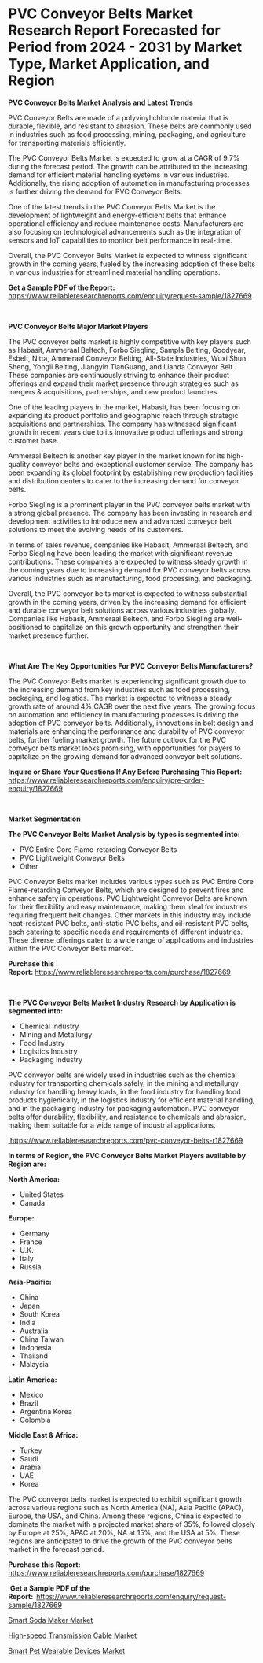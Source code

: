 <p><h1>PVC Conveyor Belts Market Research Report Forecasted for Period from 2024 -  2031 by Market Type, Market Application, and Region</h1></p><p><strong>PVC Conveyor Belts Market Analysis and Latest Trends</strong></p>
<p><p>PVC Conveyor Belts are made of a polyvinyl chloride material that is durable, flexible, and resistant to abrasion. These belts are commonly used in industries such as food processing, mining, packaging, and agriculture for transporting materials efficiently.</p><p>The PVC Conveyor Belts Market is expected to grow at a CAGR of 9.7% during the forecast period. The growth can be attributed to the increasing demand for efficient material handling systems in various industries. Additionally, the rising adoption of automation in manufacturing processes is further driving the demand for PVC Conveyor Belts.</p><p>One of the latest trends in the PVC Conveyor Belts Market is the development of lightweight and energy-efficient belts that enhance operational efficiency and reduce maintenance costs. Manufacturers are also focusing on technological advancements such as the integration of sensors and IoT capabilities to monitor belt performance in real-time.</p><p>Overall, the PVC Conveyor Belts Market is expected to witness significant growth in the coming years, fueled by the increasing adoption of these belts in various industries for streamlined material handling operations.</p></p>
<p><strong>Get a Sample PDF of the Report:&nbsp;</strong> <a href="https://www.reliableresearchreports.com/enquiry/request-sample/1827669">https://www.reliableresearchreports.com/enquiry/request-sample/1827669</a></p>
<p>&nbsp;</p>
<p><strong>PVC Conveyor Belts Major Market Players</strong></p>
<p><p>The PVC conveyor belts market is highly competitive with key players such as Habasit, Ammeraal Beltech, Forbo Siegling, Sampla Belting, Goodyear, Esbelt, Nitta, Ammeraal Conveyor Belting, All-State Industries, Wuxi Shun Sheng, Yongli Belting, Jiangyin TianGuang, and Lianda Conveyor Belt. These companies are continuously striving to enhance their product offerings and expand their market presence through strategies such as mergers & acquisitions, partnerships, and new product launches.</p><p>One of the leading players in the market, Habasit, has been focusing on expanding its product portfolio and geographic reach through strategic acquisitions and partnerships. The company has witnessed significant growth in recent years due to its innovative product offerings and strong customer base.</p><p>Ammeraal Beltech is another key player in the market known for its high-quality conveyor belts and exceptional customer service. The company has been expanding its global footprint by establishing new production facilities and distribution centers to cater to the increasing demand for conveyor belts.</p><p>Forbo Siegling is a prominent player in the PVC conveyor belts market with a strong global presence. The company has been investing in research and development activities to introduce new and advanced conveyor belt solutions to meet the evolving needs of its customers.</p><p>In terms of sales revenue, companies like Habasit, Ammeraal Beltech, and Forbo Siegling have been leading the market with significant revenue contributions. These companies are expected to witness steady growth in the coming years due to increasing demand for PVC conveyor belts across various industries such as manufacturing, food processing, and packaging.</p><p>Overall, the PVC conveyor belts market is expected to witness substantial growth in the coming years, driven by the increasing demand for efficient and durable conveyor belt solutions across various industries globally. Companies like Habasit, Ammeraal Beltech, and Forbo Siegling are well-positioned to capitalize on this growth opportunity and strengthen their market presence further.</p></p>
<p>&nbsp;</p>
<p><strong>What Are The Key Opportunities For PVC Conveyor Belts Manufacturers?</strong></p>
<p><p>The PVC Conveyor Belts market is experiencing significant growth due to the increasing demand from key industries such as food processing, packaging, and logistics. The market is expected to witness a steady growth rate of around 4% CAGR over the next five years. The growing focus on automation and efficiency in manufacturing processes is driving the adoption of PVC conveyor belts. Additionally, innovations in belt design and materials are enhancing the performance and durability of PVC conveyor belts, further fueling market growth. The future outlook for the PVC conveyor belts market looks promising, with opportunities for players to capitalize on the growing demand for advanced conveyor belt solutions.</p></p>
<p><strong>Inquire or Share Your Questions If Any Before Purchasing This Report:</strong> <a href="https://www.reliableresearchreports.com/enquiry/pre-order-enquiry/1827669">https://www.reliableresearchreports.com/enquiry/pre-order-enquiry/1827669</a></p>
<p>&nbsp;</p>
<p><strong>Market Segmentation</strong></p>
<p><strong>The PVC Conveyor Belts Market Analysis by types is segmented into:</strong></p>
<p><ul><li>PVC Entire Core Flame-retarding Conveyor Belts</li><li>PVC Lightweight Conveyor Belts</li><li>Other</li></ul></p>
<p><p>PVC Conveyor Belts market includes various types such as PVC Entire Core Flame-retarding Conveyor Belts, which are designed to prevent fires and enhance safety in operations. PVC Lightweight Conveyor Belts are known for their flexibility and easy maintenance, making them ideal for industries requiring frequent belt changes. Other markets in this industry may include heat-resistant PVC belts, anti-static PVC belts, and oil-resistant PVC belts, each catering to specific needs and requirements of different industries. These diverse offerings cater to a wide range of applications and industries within the PVC Conveyor Belts market.</p></p>
<p><strong>Purchase this Report:&nbsp;</strong><a href="https://www.reliableresearchreports.com/purchase/1827669">https://www.reliableresearchreports.com/purchase/1827669</a></p>
<p>&nbsp;</p>
<p><strong>The PVC Conveyor Belts Market Industry Research by Application is segmented into:</strong></p>
<p><ul><li>Chemical Industry</li><li>Mining and Metallurgy</li><li>Food Industry</li><li>Logistics Industry</li><li>Packaging Industry</li></ul></p>
<p><p>PVC conveyor belts are widely used in industries such as the chemical industry for transporting chemicals safely, in the mining and metallurgy industry for handling heavy loads, in the food industry for handling food products hygienically, in the logistics industry for efficient material handling, and in the packaging industry for packaging automation. PVC conveyor belts offer durability, flexibility, and resistance to chemicals and abrasion, making them suitable for a wide range of industrial applications.</p></p>
<p><a href="https://www.reliableresearchreports.com/pvc-conveyor-belts-r1827669">&nbsp;https://www.reliableresearchreports.com/pvc-conveyor-belts-r1827669</a></p>
<p><strong>In terms of Region, the PVC Conveyor Belts Market Players available by Region are:</strong></p>
<p>
    <p> <strong> North America: </strong>
        <ul>
            <li>United States</li>
            <li>Canada</li>
        </ul>
        </p> 
    <p> <strong> Europe: </strong>
        <ul>
            <li>Germany</li>
            <li>France</li>
            <li>U.K.</li>
            <li>Italy</li>
            <li>Russia</li>
        </ul>
        </p> 
    <p> <strong> Asia-Pacific: </strong>
        <ul>
            <li>China</li>
            <li>Japan</li>
            <li>South Korea</li>
            <li>India</li>
            <li>Australia</li>
            <li>China Taiwan</li>
            <li>Indonesia</li>
            <li>Thailand</li>
            <li>Malaysia</li>
        </ul>
        </p> 
    <p> <strong> Latin America: </strong>
        <ul>
            <li>Mexico</li>
            <li>Brazil</li>
            <li>Argentina Korea</li>
            <li>Colombia</li>
        </ul>
        </p> 
    <p> <strong> Middle East & Africa: </strong>
        <ul>
            <li>Turkey</li>
            <li>Saudi</li>
            <li>Arabia</li>
            <li>UAE</li>
            <li>Korea</li>
        </ul>
    </p>
    </p>
<p><p>The PVC conveyor belts market is expected to exhibit significant growth across various regions such as North America (NA), Asia Pacific (APAC), Europe, the USA, and China. Among these regions, China is expected to dominate the market with a projected market share of 35%, followed closely by Europe at 25%, APAC at 20%, NA at 15%, and the USA at 5%. These regions are anticipated to drive the growth of the PVC conveyor belts market in the forecast period.</p></p>
<p><strong>Purchase this Report: </strong><a href="https://www.reliableresearchreports.com/purchase/1827669">https://www.reliableresearchreports.com/purchase/1827669</a></p>
<p>&nbsp;<strong>Get a Sample PDF of the Report:&nbsp;&nbsp;</strong><a href="https://www.reliableresearchreports.com/enquiry/request-sample/1827669">https://www.reliableresearchreports.com/enquiry/request-sample/1827669</a></p>
<p><strong></strong></p>
<p><p><a href="https://www.linkedin.com/pulse/smart-soda-maker-market-size-outlook-forecast-2024-2031-v9bxf?trackingId=86McC%2BeJHhelYy4BVZsS8g%3D%3D">Smart Soda Maker Market</a></p><p><a href="https://www.linkedin.com/pulse/high-speed-transmission-cable-market-outlook-industry-overview-omftf?trackingId=ntnyu%2BfoZnQlYGriA01yFg%3D%3D">High-speed Transmission Cable Market</a></p><p><a href="https://www.linkedin.com/pulse/smart-pet-wearable-devices-market-outlook-industry-overview-ztrpf?trackingId=8dAv7jFHQZqij47rWlIitQ%3D%3D">Smart Pet Wearable Devices Market</a></p></p>